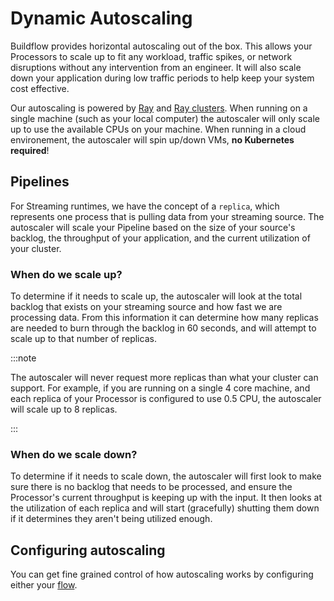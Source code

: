 # Dynamic Autoscaling

Buildflow provides horizontal autoscaling out of the box. This allows your Processors to scale up to fit any workload, traffic spikes, or network disruptions without any intervention from an engineer. It will also scale down your application during low traffic periods to help keep your system cost effective.

Our autoscaling is powered by [Ray](https://www.ray.io) and [Ray clusters](https://docs.ray.io/en/latest/cluster/). When running on a single machine (such as your local computer) the autoscaler will only scale up to use the available CPUs on your machine. When running in a cloud environement, the autoscaler will spin up/down VMs, **no Kubernetes required**!

## Pipelines

For Streaming runtimes, we have the concept of a `replica`, which represents one process that is pulling data from your streaming source. The autoscaler will scale your Pipeline based on the size of your source's backlog, the throughput of your application, and the current utilization of your cluster.

### When do we scale up?

To determine if it needs to scale up, the autoscaler will look at the total backlog that exists on your streaming source and how fast we are processing data. From this information it can determine how many replicas are needed to burn through the backlog in 60 seconds, and will attempt to scale up to that number of replicas.

:::note

The autoscaler will never request more replicas than what your cluster can support. For example, if you are running on a single 4 core machine, and each replica of your Processor is configured to use 0.5 CPU, the autoscaler will scale up to 8 replicas.

:::

### When do we scale down?

To determine if it needs to scale down, the autoscaler will first look to make sure there is no backlog that needs to be processed, and ensure the Processor's current throughput is keeping up with the input. It then looks at the utilization of each replica and will start (gracefully) shutting them down if it determines they aren't being utilized enough.

## Configuring autoscaling

You can get fine grained control of how autoscaling works by configuring either your [flow](../user-guides/flows/flow-options#autoscaling).